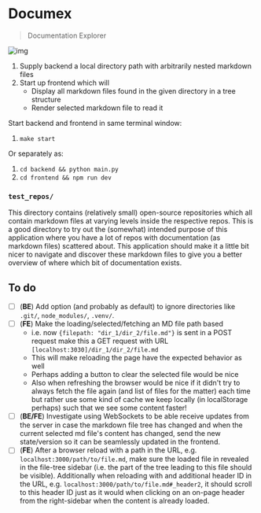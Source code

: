 # Documex

> Documentation Explorer

![img]("./assets/documex_intro.png")

1. Supply backend a local directory path with arbitrarily nested markdown files
2. Start up frontend which will
    - Display all markdown files found in the given directory in a tree structure
    - Render selected markdown file to read it

Start backend and frontend in same terminal window:
1. `make start`

Or separately as:
1. `cd backend && python main.py`
2. `cd frontend && npm run dev`

### `test_repos/`

This directory contains (relatively small) open-source repositories which all
contain markdown files at varying levels inside the respective repos.
This is a good directory to try out the (somewhat) intended purpose of this
application where you have a lot of repos with documentation (as markdown files)
scattered about.
This application should make it a little bit nicer to navigate and discover
these markdown files to give you a better overview of where which bit of
documentation exists.

## To do

- [ ] (**BE**) Add option (and probably as default) to ignore directories like
    `.git/`, `node_modules/`, `.venv/`.
- [ ] (**FE**) Make the loading/selected/fetching an MD file path based
    - i.e. now `{filepath: "dir_1/dir_2/file.md"}` is sent in a POST request
        make this a GET request with URL `[localhost:3030]/dir_1/dir_2/file.md`
    - This will make reloading the page have the expected behavior as well
    - Perhaps adding a button to clear the selected file would be nice
    - Also when refreshing the browser would be nice if it didn't try to always
        fetch the file again (and list of files for the matter) each time but
        rather use some kind of cache we keep locally (in localStorage perhaps)
        such that we see some content faster!
- [ ] (**BE/FE**) Investigate using WebSockets to be able receive updates from the server
    in case the markdown file tree has changed and when the current selected
    md file's content has changed, send the new state/version so it can be
    seamlessly updated in the frontend.
- [ ] (**FE**) After a browser reload with a path in the URL, e.g.
    `localhost:3000/path/to/file.md`, make sure the loaded file in revealed
    in the file-tree sidebar (i.e. the part of the tree leading to this file
    should be visible). Additionally when reloading with and additional header
    ID in the URL, e.g. `localhost:3000/path/to/file.md#_header2`, it should
    scroll to this header ID just as it would when clicking on an on-page header
    from the right-sidebar when the content is already loaded.
